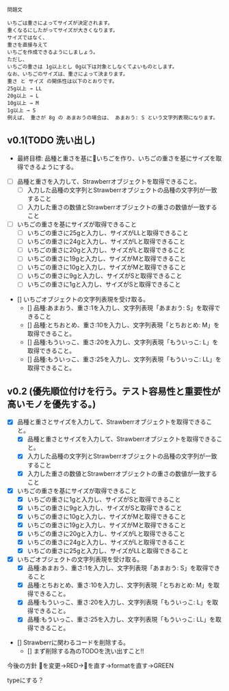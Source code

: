 ```
問題文

いちごは重さによってサイズが決定されます。
重くなるにしたがってサイズが大きくなります。
サイズではなく、
重さを直接与えて
いちごを作成できるようにしましょう。
ただし、
いちごの重さは 1g以上とし 0g以下は対象としなくてよいものとします。
なお、いちごのサイズは、重さによって決まります。
重さ と サイズ の関係性は以下のとおりです。
25g以上 → LL
20g以上 → L
10g以上 → M
1g以上 → S
例えば、 重さが 8g の あまおうの場合は、 あまおう: S という文字列表現になります。

```

v0.1(TODO 洗い出し)
---
- 最終目標: 品種と重さを基にいちごを作り、いちごの重さを基にサイズを取得できるようにする。
- [ ] 品種と重さを入力して、Strawberrオブジェクトを取得できること。
  - [ ] 入力した品種の文字列とStrawberrオブジェクトの品種の文字列が一致すること
  - [ ] 入力した重さの数値とStrawberrオブジェクトの重さの数値が一致すること

- [ ] いちごの重さを基にサイズが取得できること
    - [ ] いちごの重さに25gと入力し、サイズがLLと取得できること
    - [ ] いちごの重さに24gと入力し、サイズがLと取得できること
    - [ ] いちごの重さに20gと入力し、サイズがLと取得できること
    - [ ] いちごの重さに19gと入力し、サイズがMと取得できること
    - [ ] いちごの重さに10gと入力し、サイズがMと取得できること
    - [ ] いちごの重さに9gと入力し、サイズがSと取得できること
    - [ ] いちごの重さに1gと入力し、サイズがSと取得できること

<!-- TODO: 課題1の仕様も満たす様にテストをすること -->
- [] いちごオブジェクトの文字列表現を受け取る。
  - [] 品種:あまおう、重さ:1を入力し、文字列表現「あまおう: S」を取得できること
  - [] 品種:とちおとめ、重さ:10を入力し、文字列表現「とちおとめ: M」を取得できること。
  - [] 品種:もういっこ、重さ:20を入力し、文字列表現「もういっこ: L」を取得できること。
  - [] 品種:もういっこ、重さ:25を入力し、文字列表現「もういっこ: LL」を取得できること。

 v0.2 (優先順位付けを行う。テスト容易性と重要性が高いモノを優先する。)
---
- [x] 品種と重さとサイズを入力して、Strawberrオブジェクトを取得できること。
  - [x] 品種と重さとサイズを入力して、Strawberrオブジェクトを取得できること。
  - [x] 入力した品種の文字列とStrawberrオブジェクトの品種の文字列が一致すること
  - [x] 入力した重さの数値とStrawberrオブジェクトの重さの数値が一致すること

- [x] いちごの重さを基にサイズが取得できること
    - [x] いちごの重さに1gと入力し、サイズがSと取得できること
    - [x] いちごの重さに9gと入力し、サイズがSと取得できること
    - [x] いちごの重さに10gと入力し、サイズがMと取得できること
    - [x] いちごの重さに19gと入力し、サイズがMと取得できること
    - [x] いちごの重さに20gと入力し、サイズがLと取得できること
    - [x] いちごの重さに24gと入力し、サイズがLと取得できること
    - [x] いちごの重さに25gと入力し、サイズがLLと取得できること

- [x] いちごオブジェクトの文字列表現を受け取る。
  - [x] 品種:あまおう、重さ:1を入力し、文字列表現「あまおう: S」を取得できること
  - [x] 品種:とちおとめ、重さ:10を入力し、文字列表現「とちおとめ: M」を取得できること。
  - [x] 品種:もういっこ、重さ:20を入力し、文字列表現「もういっこ: L」を取得できること。
  - [x] 品種:もういっこ、重さ:25を入力し、文字列表現「もういっこ: LL」を取得できること。

- [] Strawberrに関わるコードを削除する。
  - [] まず削除する為のTODOを洗い出すこと!!

今後の方針
  🍓を変更→RED→🍓を直す→formatを直す→GREEN

typeにする？